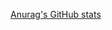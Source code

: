 [Anurag's GitHub stats](https://github-readme-stats.vercel.app/api?username=Mike-SDG22A&show_icons=true&theme=tokyonight)
